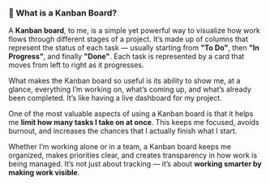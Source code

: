 ### 🧾 What is a Kanban Board?

A **Kanban board**, to me, is a simple yet powerful way to visualize how work flows through different stages of a project. It’s made up of columns that represent the status of each task — usually starting from **"To Do"**, then **"In Progress"**, and finally **"Done"**. Each task is represented by a card that moves from left to right as it progresses.

What makes the Kanban board so useful is its ability to show me, at a glance, everything I’m working on, what’s coming up, and what’s already been completed. It’s like having a live dashboard for my project.

One of the most valuable aspects of using a Kanban board is that it helps me **limit how many tasks I take on at once**. This keeps me focused, avoids burnout, and increases the chances that I actually finish what I start.

Whether I’m working alone or in a team, a Kanban board keeps me organized, makes priorities clear, and creates transparency in how work is being managed. It’s not just about tracking — it’s about **working smarter by making work visible**.

